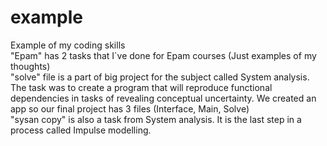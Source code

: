 # example
Example of my coding skills\
"Epam" has 2 tasks that I`ve done for Epam courses (Just examples of my thoughts)\
"solve" file is a part of big project for the subject called System analysis. The task was to create a program that will reproduce functional dependencies in tasks of revealing conceptual uncertainty. We created an app so our final project has 3 files (Interface, Main, Solve)\
"sysan copy" is also a task from System analysis. It is the last step in a process called Impulse modelling.
